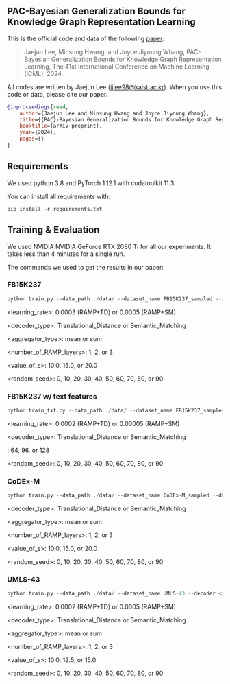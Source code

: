 ## PAC-Bayesian Generalization Bounds for Knowledge Graph Representation Learning

This is the official code and data of the following [paper](https://arxiv.org/abs/2405.06418):
> Jaejun Lee, Minsung Hwang, and Joyce Jiyoung Whang, PAC-Bayesian Generalization Bounds for Knowledge Graph Representation Learning, The 41st International Conference on Machine Learning (ICML), 2024.

All codes are written by Jaejun Lee (jjlee98@kaist.ac.kr). When you use this code or data, please cite our paper.

```bibtex
@inproceedings{reed,
	author={Jaejun Lee and Minsung Hwang and Joyce Jiyoung Whang},
	title={{PAC}-Bayesian Generalization Bounds for Knowledge Graph Representation Learning},
	booktitle={arXiv preprint},
	year={2024},
	pages={}
}
```

## Requirements

We used python 3.8 and PyTorch 1.12.1 with cudatoolkit 11.3.

You can install all requirements with:

```setup
pip install -r requirements.txt
```


## Training & Evaluation

We used NVIDIA NVIDIA GeForce RTX 2080 Ti for all our experiments. It takes less than 4 minutes for a single run.

The commands we used to get the results in our paper:

### FB15K237

```python
python train.py --data_path ./data/ --dataset_name FB15K237_sampled --decoder <decoder_type> -m 0.5 -lr <learning_rate> -L <number_of_RAMP_layers> -d 96 -phi LeakyReLU -rho Identity -psi Identity -s <value_of_s> --aggr <aggregator_type> --seed <random_seed> -e 2000 -b 1
```

<learning_rate>: 0.0003 (RAMP+TD) or 0.0005 (RAMP+SM)

<decoder_type>: Translational_Distance or Semantic_Matching

<aggregator_type>: mean or sum

<number_of_RAMP_layers>: 1, 2, or 3

<value_of_s>: 10.0, 15.0, or 20.0

<random_seed>: 0, 10, 20, 30, 40, 50, 60, 70, 80, or 90

### FB15K237 w/ text features

```python
python train_txt.py --data_path ./data/ --dataset_name FB15K237_sampled_txt --decoder <decoder_type> -m 0.5 -lr <learning_rate> -L 2 -d <dimension> -phi LeakyReLU -rho Identity -psi Identity -s 15.0 --aggr mean --seed <random_seed> -e 2000 -b 1
```

<learning_rate>: 0.0002 (RAMP+TD) or 0.00005 (RAMP+SM)

<decoder_type>: Translational_Distance or Semantic_Matching

<dimension>: 64, 96, or 128

<random_seed>: 0, 10, 20, 30, 40, 50, 60, 70, 80, or 90




### CoDEx-M

```python
python train.py --data_path ./data/ --dataset_name CoDEx-M_sampled --decoder <decoder_type> -m 0.5 -lr 0.0005 -L <number_of_RAMP_layers> -d 64 -phi LeakyReLU -rho Identity -psi Identity -s <value_of_s> --aggr <aggregator_type> --seed <random_seed> -e 2000 -b 1
```

<decoder_type>: Translational_Distance or Semantic_Matching

<aggregator_type>: mean or sum

<number_of_RAMP_layers>: 1, 2, or 3

<value_of_s>: 10.0, 15.0, or 20.0

<random_seed>: 0, 10, 20, 30, 40, 50, 60, 70, 80, or 90

### 

### UMLS-43

```python
python train.py --data_path ./data/ --dataset_name UMLS-43 --decoder <decoder_type> -m 0.75 -lr <learning_rate> -L <number_of_RAMP_layers> -d 48 -phi LeakyReLU -rho Identity -psi Identity -s <value_of_s> --aggr <aggregator_type> --seed <random_seed> -e 2000 -b 1
```

<learning_rate>: 0.0002 (RAMP+TD) or 0.0005 (RAMP+SM)

<decoder_type>: Translational_Distance or Semantic_Matching

<aggregator_type>: mean or sum

<number_of_RAMP_layers>: 1, 2, or 3

<value_of_s>: 10.0, 12.5, or 15.0

<random_seed>: 0, 10, 20, 30, 40, 50, 60, 70, 80, or 90
